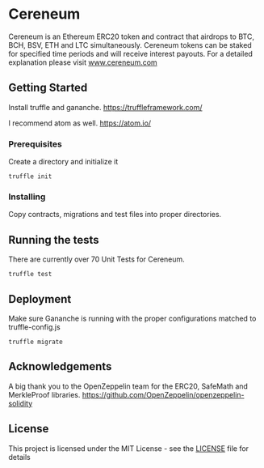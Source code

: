 # Cereneum

Cereneum is an Ethereum ERC20 token and contract that airdrops to BTC, BCH, BSV, ETH and LTC simultaneously. Cereneum tokens can be staked for specified time periods and will receive interest payouts. For a detailed explanation please visit www.cereneum.com

## Getting Started

Install truffle and gananche. https://truffleframework.com/

I recommend atom as well. https://atom.io/

### Prerequisites

Create a directory and initialize it
```
truffle init
```

### Installing

Copy contracts, migrations and test files into proper directories.

## Running the tests

There are currently over 70 Unit Tests for Cereneum.

```
truffle test
```

## Deployment

Make sure Gananche is running with the proper configurations matched to truffle-config.js

```
truffle migrate
```

## Acknowledgements

A big thank you to the OpenZeppelin team for the ERC20, SafeMath and MerkleProof libraries.
https://github.com/OpenZeppelin/openzeppelin-solidity

## License

This project is licensed under the MIT License - see the [LICENSE](LICENSE) file for details
